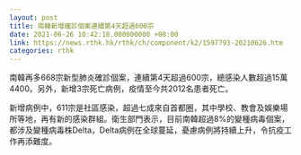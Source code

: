 ```yaml
---
layout: post
title: 南韓新增確診個案連續第4天超過600宗
date: 2021-06-26 10:42:18.000000000 +08:00
link: https://news.rthk.hk/rthk/ch/component/k2/1597793-20210626.htm
categories: rthk
---
```


南韓再多668宗新型肺炎確診個案，連續第4天超過600宗，總感染人數超過15萬4400。另外，新增3宗死亡病例，疫情至今共2012名患者死亡。

新增病例中，611宗是社區感染，超過七成來自首都圈，其中學校、教會及娛樂場所等地，再有新的感染群組。衛生部門表示，目前南韓超過8%的變種病毒個案，都涉及變種病毒株Delta，Delta病例在全球蔓延，憂慮病例將持續上升，令抗疫工作再添難度。
